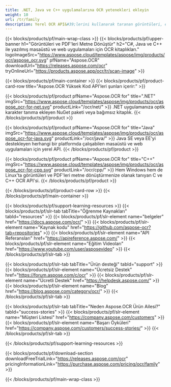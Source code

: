 ```yaml
---
title: .NET, Java ve C++ uygulamalarına OCR yetenekleri ekleyin
weight: 10
url: /tr/family
description: Yerel OCR API&#39;lerini kullanarak taranan görüntüleri, ekran görüntülerini, görüntü bölgelerini ve PDF dosyalarını .NET, Java ve C++ uygulamalarında metne dönüştürün.
---
```


{{< blocks/products/pf/main-wrap-class >}}
{{< blocks/products/pf/upper-banner h1="Görüntüleri ve PDF&#39;leri Metne Dönüştür" h2="C#, Java ve C++ ile yazılmış masaüstü ve web uygulamaları için OCR kitaplıkları." logoImageSrc="https://www.aspose.cloud/templates/aspose/img/products/ocr/aspose_ocr.svg" pfName="Aspose.OCR" downloadUrl="https://releases.aspose.com/ocr" tryOnlineUrl="https://products.aspose.app/ocr/tr/scan-image" >}}

{{< blocks/products/pf/main-container >}}
{{< blocks/products/pf/product-card-row title="Aspose.OCR Yüksek Kod API&#39;leri şunları içerir:" >}}

{{< blocks/products/pf/product pfName="Aspose.OCR for" title=".NET" imgSrc="https://www.aspose.cloud/templates/aspose/img/products/ocr/aspose_ocr-for-net.svg" productLink="/ocr/net/" >}}
.NET uygulamanıza optik karakter tanıma ekleyen NuGet paketi veya bağımsız kitaplık.
{{< /blocks/products/pf/product >}}

{{< blocks/products/pf/product pfName="Aspose.OCR for" title="Java" imgSrc="https://www.aspose.cloud/templates/aspose/img/products/ocr/aspose_ocr-for-java.svg" productLink="/ocr/java/" >}}
Java SE veya EE&#39;yi destekleyen herhangi bir platformda çalışabilen masaüstü ve web uygulamaları için yerel API.
{{< /blocks/products/pf/product >}}

{{< blocks/products/pf/product pfName="Aspose.OCR for" title="C++" imgSrc="https://www.aspose.cloud/templates/aspose/img/products/ocr/aspose_ocr-for-cpp.svg" productLink="/ocr/cpp/" >}}
Hem Windows hem de Linux&#39;ta görüntüleri ve PDF&#39;leri metne dönüştürmenize olanak tanıyan C ve C++ OCR API&#39;si.
{{< /blocks/products/pf/product >}}

{{< /blocks/products/pf/product-card-row >}}
{{< /blocks/products/pf/main-container >}}

{{< blocks/products/pf/support-learning-resources >}}
{{< blocks/products/pf/slr-tab tabTitle="Öğrenme Kaynakları" tabId="resources" >}}
{{< blocks/products/pf/slr-element name="belgeler" href="https://docs.aspose.com/ocr/" >}}
{{< blocks/products/pf/slr-element name="Kaynak kodu" href="https://github.com/aspose-ocr?tab=repositories" >}}
{{< blocks/products/pf/slr-element name="API Referansları" href="https://apireference.aspose.com/" >}}
{{< blocks/products/pf/slr-element name="Eğitim Videoları" href="https://www.youtube.com/user/asposevideo" >}}
{{< /blocks/products/pf/slr-tab >}}

{{< blocks/products/pf/slr-tab tabTitle="Ürün desteği" tabId="support" >}}
{{< blocks/products/pf/slr-element name="Ücretsiz Destek" href="https://forum.aspose.com/c/ocr" >}}
{{< blocks/products/pf/slr-element name="Ücretli Destek" href="https://helpdesk.aspose.com/" >}}
{{< blocks/products/pf/slr-element name="Blog" href="https://blog.aspose.com/category/ocr/" >}}
{{< /blocks/products/pf/slr-tab >}}

{{< blocks/products/pf/slr-tab tabTitle="Neden Aspose.OCR Ürün Ailesi?" tabId="success-stories" >}}
{{< blocks/products/pf/slr-element name="Müşteri Listesi" href="https://company.aspose.com/customers" >}}
{{< blocks/products/pf/slr-element name="Başarı Öyküleri" href="https://company.aspose.com/customers/success-stories/" >}}
{{< /blocks/products/pf/slr-tab >}}

{{< /blocks/products/pf/support-learning-resources >}}

{{< blocks/products/pf/download-section downloadFreeTrialLink="https://releases.aspose.com/ocr" pricingInformationLink="https://purchase.aspose.com/pricing/ocr/family" >}}

{{< /blocks/products/pf/main-wrap-class >}}